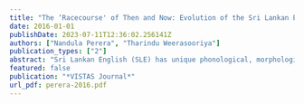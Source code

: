 ```yaml
---
title: "The ‘Racecourse' of Then and Now: Evolution of the Sri Lankan English Vocabulary Over Two Generations of SLE Speakers"
date: 2016-01-01
publishDate: 2023-07-11T12:36:02.256141Z
authors: ["Nandula Perera", "Tharindu Weerasooriya"]
publication_types: ["2"]
abstract: "Sri Lankan English (SLE) has unique phonological, morphological, lexical and syntactic features which have gradually developed since the introduction of English to Sri Lanka. Vocabulary is one of the first features to develop in SLE. Although the SLE vocabulary has been studied and recorded, its generational difference has not been examined. The objective of the study was to investigate if the ‘generational change' observable in the SLE vocabulary could be considered an evolution. This was done through a qualitative, comparative analysis of the vocabulary used in the decades 1955 – 1965 and 2005 – 2015. The theoretical base of the research was defined using two theories of language evolution: the apparent-time hypothesis and age-gradedness. The primary data was taken from the Ceylon Observer of the decade 1955 – 1965 and the Sunday Observer of the decade 2005 - 2015. The words were used in a questionnaire survey of 60 participants of which 30 were of the age 15 – 25 years and 30 were of the age 65- 75 years. The results of the survey were then analyzed in detail through 10 interviews. The surveys and the interviews were conducted to prove/disprove the age-gradedness of the SLE vocabulary and to prove/disprove the apparent-time hypothesis in relation to the SLE vocabulary. Most of the vocabulary used disproved age-gradedness. The usages of these terms were found to be generation specific, which supported that the SLE vocabulary is not age-graded. The interviews supported the apparent-time hypotheses as the older generation showed that their vocabulary has not changed significantly over the years. From these observations, it could be concluded that within the scope of the research, the generational difference observable in the SLE vocabulary over 60 years could be termed an evolution."
featured: false
publication: "*VISTAS Journal*"
url_pdf: perera-2016.pdf
---
```


